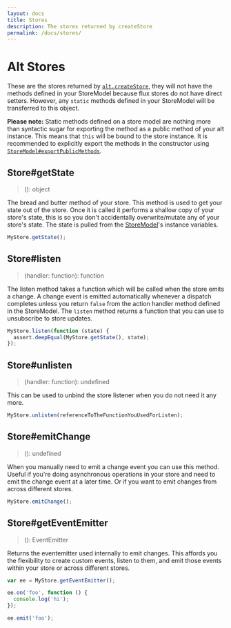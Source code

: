 ```yaml
---
layout: docs
title: Stores
description: The stores returned by createStore
permalink: /docs/stores/
---
```


# Alt Stores

These are the stores returned by [`alt.createStore`](createStore.md), they will not have the methods defined in your StoreModel because flux stores do not have direct setters. However, any `static` methods defined in your StoreModel will be transferred to this object.

**Please note:** Static methods defined on a store model are nothing more than syntactic sugar for exporting the method as a public method of your alt instance. This means that `this` will be bound to the store instance. It is recommended to explicitly export the methods in the constructor using [`StoreModel#exportPublicMethods`](createStore.md#storemodelexportpublicmethods).

## Store#getState

> (): object

The bread and butter method of your store. This method is used to get your state out of the store. Once it is called it performs a shallow copy of your store's state, this is so you don't accidentally overwrite/mutate any of your store's state. The state is pulled from the [StoreModel](createStore.md)'s instance variables.

```js
MyStore.getState();
```

## Store#listen

> (handler: function): function

The listen method takes a function which will be called when the store emits a change. A change event is emitted automatically whenever a dispatch completes unless you return `false` from the action handler method defined in the StoreModel. The `listen` method returns a function that you can use to unsubscribe to store updates.

```js
MyStore.listen(function (state) {
  assert.deepEqual(MyStore.getState(), state);
});
```

## Store#unlisten

> (handler: function): undefined

This can be used to unbind the store listener when you do not need it any more.

```js
MyStore.unlisten(referenceToTheFunctionYouUsedForListen);
```

## Store#emitChange

> (): undefined

When you manually need to emit a change event you can use this method. Useful if you're doing asynchronous operations in your store and need to emit the change event at a later time. Or if you want to emit changes from across different stores.

```js
MyStore.emitChange();
```

## Store#getEventEmitter

> (): EventEmitter

Returns the eventemitter used internally to emit changes. This affords you the flexibility to create custom events, listen to them, and emit those events within your store or across different stores.

```js
var ee = MyStore.getEventEmitter();

ee.on('foo', function () {
  console.log('hi');
});

ee.emit('foo');
```
